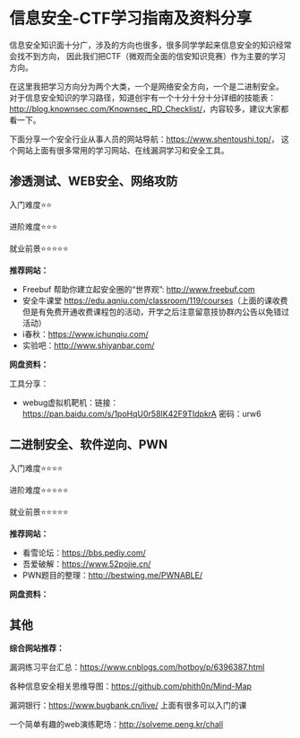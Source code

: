 # 信息安全-CTF学习指南及资料分享

信息安全知识面十分广，涉及的方向也很多，很多同学学起来信息安全的知识经常会找不到方向，
因此我们把CTF（微观而全面的信安知识竞赛）作为主要的学习方向。

在这里我把学习方向分为两个大类，一个是网络安全方向，一个是二进制安全。
对于信息安全知识的学习路径，知道创宇有一个十分十分十分详细的技能表：<http://blog.knownsec.com/Knownsec_RD_Checklist/>，内容较多，建议大家都看一下。

下面分享一个安全行业从事人员的网站导航：<https://www.shentoushi.top/>，
这个网站上面有很多常用的学习网站、在线漏洞学习和安全工具。

## 渗透测试、WEB安全、网络攻防

入门难度⭐⭐

进阶难度⭐⭐⭐

就业前景⭐⭐⭐⭐⭐

**推荐网站：**

* Freebuf 帮助你建立起安全圈的“世界观”: <http://www.freebuf.com>
* 安全牛课堂 <https://edu.aqniu.com/classroom/119/courses>（上面的课收费但是有免费开通收费课程包的活动，开学之后注意留意技协群内公告以免错过活动）
* i春秋：<https://www.ichunqiu.com/>
* 实验吧：<http://www.shiyanbar.com/>

**网盘资料：**

工具分享：

* webug虚拟机靶机：链接：<https://pan.baidu.com/s/1poHqU0r58IK42F9TIdpkrA> 密码：urw6

## 二进制安全、软件逆向、PWN

入门难度⭐⭐⭐⭐

进阶难度⭐⭐⭐⭐⭐

就业前景⭐⭐⭐⭐⭐

**推荐网站：**

* 看雪论坛：<https://bbs.pediy.com/>
* 吾爱破解：<https://www.52pojie.cn/>
* PWN题目的整理：<http://bestwing.me/PWNABLE/>

**网盘资料：**

## 其他

**综合网站推荐：**

漏洞练习平台汇总：<https://www.cnblogs.com/hotboy/p/6396387.html>

各种信息安全相关思维导图：<https://github.com/phith0n/Mind-Map>

漏洞银行：<https://www.bugbank.cn/live/> 上面有很多可以入门的课

一个简单有趣的web演练靶场：<http://solveme.peng.kr/chall>
